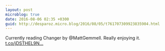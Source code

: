 ```yaml
---
layout: post
microblog: true
date: 2016-08-06 02:35 +0300
guid: http://desparoz.micro.blog/2016/08/05/t761707309923835904.html
---
```

Currently reading Changer by @MattGemmell. Really enjoying it. [t.co/jDSTHEL9N...](https://t.co/jDSTHEL9Nq)
